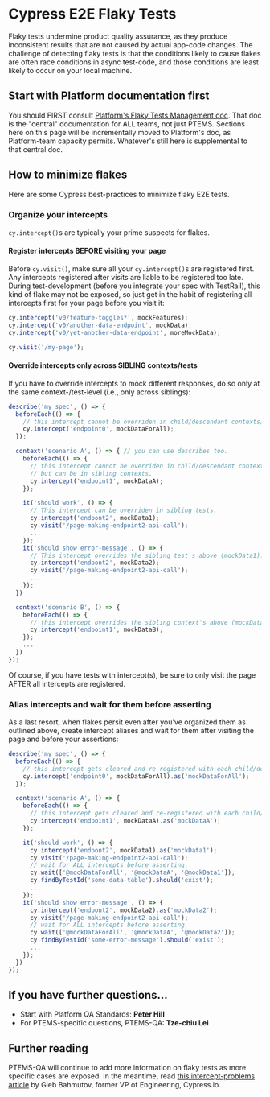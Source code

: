 # Cypress E2E Flaky Tests

Flaky tests undermine product quality assurance, as they produce inconsistent
results that are not caused by actual app-code changes. The challenge of
detecting flaky tests is that the conditions likely to cause flakes are often
race conditions in async test-code, and those conditions are least likely to
occur on your local machine.

## Start with Platform documentation first

You should FIRST consult [Platform's Flaky Tests Management
doc][platform-flaky-tests]. That doc is the "central" documentation for ALL teams,
not just PTEMS. Sections here on this page will be incrementally moved to
Platform's doc, as Platform-team capacity permits. Whatever's still here is
supplemental to that central doc.

## How to minimize flakes

Here are some Cypress best-practices to minimize flaky E2E tests.

### Organize your intercepts

`cy.intercept()`s are typically your prime suspects for flakes.

#### Register intercepts BEFORE visiting your page

Before `cy.visit()`, make sure all your `cy.intercept()`s are registered first.
Any intercepts registered after visits are liable to be registered too late.
During test-development (before you integrate your spec with TestRail), this
kind of flake may not be exposed, so just get in the habit of registering all
intercepts first for your page before you visit it:

```js
cy.intercept('v0/feature-toggles*', mockFeatures);
cy.intercept('v0/another-data-endpoint', mockData);
cy.intercept('v0/yet-another-data-endpoint', moreMockData);

cy.visit('/my-page');
```

#### Override intercepts only across SIBLING contexts/tests

If you have to override intercepts to mock different responses, do so only at
the same context-/test-level (i.e., only across siblings):

```js
describe('my spec', () => {
  beforeEach(() => {
    // this intercept cannot be overriden in child/descendant contexts/tests.
    cy.intercept('endpoint0', mockDataForAll);
  });

  context('scenario A', () => { // you can use describes too.
    beforeEach(() => {
      // this intercept cannot be overriden in child/descendant contexts/tests,
      // but can be in sibling contexts.
      cy.intercept('endpoint1', mockDataA);
    });

    it('should work', () => {
      // This intercept can be overriden in sibling tests.
      cy.intercept('endpont2', mockData1);
      cy.visit('/page-making-endpoint2-api-call');
      ...
    });
    it('should show error-message', () => {
      // This intercept overrides the sibling test's above (mockData1).
      cy.intercept('endpont2', mockData2);
      cy.visit('/page-making-endpoint2-api-call');
      ...
    });
  })

  context('scenario B', () => {
    beforeEach(() => {
      // this intercept overrides the sibling context's above (mockDataA).
      cy.intercept('endpoint1', mockDataB);
    });
    ...
  })
});
```

Of course, if you have tests with intercept(s), be sure to only visit the page
AFTER all intercepts are registered.

### Alias intercepts and wait for them before asserting

As a last resort, when flakes persit even after you've organized them as
outlined above, create intercept aliases and wait for them after visiting the page and before your
assertions:

```js
describe('my spec', () => {
  beforeEach(() => {
    // this intercept gets cleared and re-registered with each child/descendant context/test.
    cy.intercept('endpoint0', mockDataForAll).as('mockDataForAll');
  });

  context('scenario A', () => {
    beforeEach(() => {
      // this intercept gets cleared and re-registered with each child/descendant test.
      cy.intercept('endpoint1', mockDataA).as('mockDataA');
    });

    it('should work', () => {
      cy.intercept('endpont2', mockData1).as('mockData1');
      cy.visit('/page-making-endpoint2-api-call');
      // wait for ALL intercepts before asserting.
      cy.wait(['@mockDataForAll', '@mockDataA', '@mockData1']);
      cy.findByTestId('some-data-table').should('exist');
      ...
    });
    it('should show error-message', () => {
      cy.intercept('endpont2', mockData2).as('mockData2');
      cy.visit('/page-making-endpoint2-api-call');
      // wait for ALL intercepts before asserting.
      cy.wait(['@mockDataForAll', '@mockDataA', '@mockData2']);
      cy.findByTestId('some-error-message').should('exist');
      ...
    });
  })
});
```

## If you have further questions...

- Start with Platform QA Standards: **Peter Hill**
- For PTEMS-specific questions, PTEMS-QA: **Tze-chiu Lei**

## Further reading

PTEMS-QA will continue to add more information on flaky tests as more specific
cases are exposed. In the meantime, read [this intercept-problems
article][bahmutov-intercepts-article] by Gleb Bahmutov, former VP of
Engineering, Cypress.io.

[platform-flaky-tests]: https://depo-platform-documentation.scrollhelp.site/developer-docs/Flaky-test-management-in-Cypress.1870430218.html
[cth-readme]:
https://github.com/department-of-veterans-affairs/vets-website/tree/master/script/cypress-testrail-helper
[bahmutov-intercepts-article]:
https://glebbahmutov.com/blog/cypress-intercept-problems/
